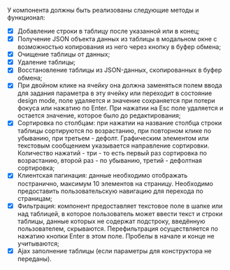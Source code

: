 У компонента должны быть реализованы следующие методы и функционал:

- [x] Добавление строки в таблицу после указанной или в конец;
- [x] Получение JSON объекта данных из таблицы в модальном окне с возможностью копирования из него через кнопку в буфер обмена;
- [x] Очищение таблицы от данных;
- [x] Удаление таблицы;
- [x] Восстановление таблицы из JSON-данных, скопированных в буфер обмена;
- [x] При двойном клике на ячейку она должна заменяться полем ввода для задания параметра в эту ячейку или переходит в состояние design mode, поле удаляется и значение сохраняется при потери фокуса или нажатию по Enter. При нажатии на Esc поле удаляется и остается значение, которое было до редактирования;
- [x] Сортировка по столбцам: при нажатии на название столбца строки таблицы сортируются по возрастанию, при повторном клике по убыванию, при третьем - дефолт. Графическим элементом или текстовым сообщением указывается направление сортировки. Количество нажатий - три - то есть первый раз сортировка по возрастанию, второй раз - по убыванию, третий - дефолтная сортировка;
- [x] Клиентская пагинация: данные необходимо отображать постранично, максимум 10 элементов на страницу. Необходимо предоставить пользовательскую навигацию для перехода по страницам;
- [x] Фильтрация: компонент предоставляет текстовое поле в шапке или над таблицей, в которое пользователь может ввести текст и строки таблицы, данные которых не содержат подстроку, введённую пользователем, скрываются. Перефильтрация осуществляется по нажатию кнопки Enter в этом поле. Пробелы в начале и конце не учитываются;
- [x] Ajax заполнение таблицы (если параметры для конструктора не переданы).
